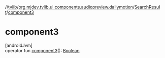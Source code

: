 //[tvlib](../../../index.md)/[org.mjdev.tvlib.ui.components.audiopreview.dailymotion](../index.md)/[SearchResult](index.md)/[component3](component3.md)

# component3

[androidJvm]\
operator fun [component3](component3.md)(): [Boolean](https://kotlinlang.org/api/latest/jvm/stdlib/kotlin/-boolean/index.html)
